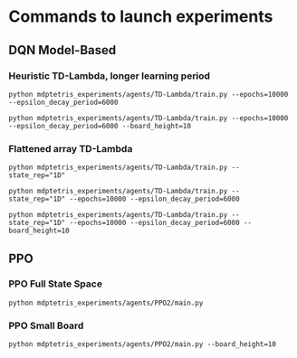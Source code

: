# Commands to launch experiments

## DQN Model-Based
### Heuristic TD-Lambda, longer learning period 
`python mdptetris_experiments/agents/TD-Lambda/train.py --epochs=10000 --epsilon_decay_period=6000`

`python mdptetris_experiments/agents/TD-Lambda/train.py --epochs=10000 --epsilon_decay_period=6000 --board_height=10`

### Flattened array TD-Lambda
`python mdptetris_experiments/agents/TD-Lambda/train.py --state_rep="1D"`

`python mdptetris_experiments/agents/TD-Lambda/train.py --state_rep="1D" --epochs=10000 --epsilon_decay_period=6000`

`python mdptetris_experiments/agents/TD-Lambda/train.py --state_rep="1D" --epochs=10000 --epsilon_decay_period=6000 --board_height=10`

## PPO
### PPO Full State Space
`python mdptetris_experiments/agents/PPO2/main.py`

### PPO Small Board
`python mdptetris_experiments/agents/PPO2/main.py --board_height=10`
